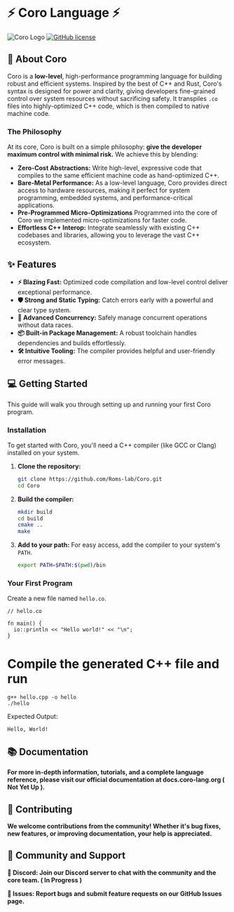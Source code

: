 # ⚡ Coro Language ⚡

![Coro Logo](https://img.shields.io/badge/Coro-Language-orange)
[![GitHub license](https://img.shields.io/badge/license-MIT-blue.svg)](https://github.com/Roms-lab/Coro/blob/main/LICENSE)

## 🚀 About Coro

Coro is a **low-level**, high-performance programming language for building robust and efficient systems. Inspired by the best of C++ and Rust, Coro's syntax is designed for power and clarity, giving developers fine-grained control over system resources without sacrificing safety. It transpiles `.co` files into highly-optimized C++ code, which is then compiled to native machine code.

### The Philosophy

At its core, Coro is built on a simple philosophy: **give the developer maximum control with minimal risk.** We achieve this by blending:

*   **Zero-Cost Abstractions:** Write high-level, expressive code that compiles to the same efficient machine code as hand-optimized C++.
*   **Bare-Metal Performance:** As a low-level language, Coro provides direct access to hardware resources, making it perfect for system programming, embedded systems, and performance-critical applications.
*   **Pre-Programmed Micro-Optimizations** Programmed into the core of Coro we implemented micro-optimizations for faster code.
*   **Effortless C++ Interop:** Integrate seamlessly with existing C++ codebases and libraries, allowing you to leverage the vast C++ ecosystem.

## ✨ Features

*   **⚡ Blazing Fast:** Optimized code compilation and low-level control deliver exceptional performance.
*   **🛡️ Strong and Static Typing:** Catch errors early with a powerful and clear type system.
*   **🤝 Advanced Concurrency:** Safely manage concurrent operations without data races.
*   **📦 Built-in Package Management:** A robust toolchain handles dependencies and builds effortlessly.
*   **🛠️ Intuitive Tooling:** The compiler provides helpful and user-friendly error messages.

## 💻 Getting Started

This guide will walk you through setting up and running your first Coro program.

### Installation

To get started with Coro, you'll need a C++ compiler (like GCC or Clang) installed on your system.

1.  **Clone the repository:**
    ```bash
    git clone https://github.com/Roms-lab/Coro.git
    cd Coro
    ```
2.  **Build the compiler:**
    ```bash
    mkdir build
    cd build
    cmake ..
    make
    ```
3.  **Add to your path:**
    For easy access, add the compiler to your system's `PATH`.
    ```bash
    export PATH=$PATH:$(pwd)/bin
    ```

### Your First Program

Create a new file named `hello.co`.

```co
// hello.co

fn main() {
  io::println << "Hello world!" << "\n";
}
```

# Compile the generated C++ file and run
```
g++ hello.cpp -o hello
./hello
```
Expected Output:
```
Hello, World!
```
## 📚 Documentation

**For more in-depth information, tutorials, and a complete language reference, please visit our official documentation at docs.coro-lang.org ( Not Yet Up ).**

## 🤝 Contributing
**We welcome contributions from the community! Whether it's bug fixes, new features, or improving documentation, your help is appreciated.**

## 👥 Community and Support

**💬 Discord: Join our Discord server to chat with the community and the core team. ( In Progress )**

**🐛 Issues: Report bugs and submit feature requests on our GitHub Issues page.**
